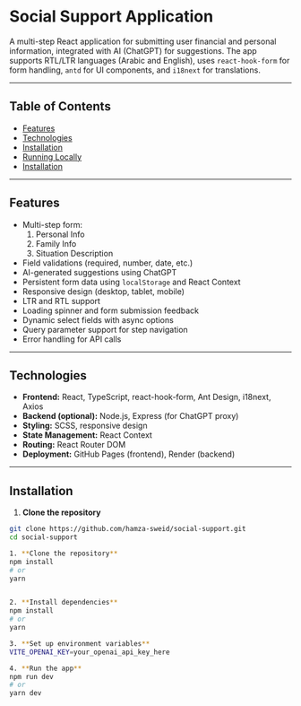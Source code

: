 # Social Support Application

A multi-step React application for submitting user financial and personal information, integrated with AI (ChatGPT) for suggestions. The app supports RTL/LTR languages (Arabic and English), uses `react-hook-form` for form handling, `antd` for UI components, and `i18next` for translations.

---

## Table of Contents
- [Features](#features)
- [Technologies](#technologies)
- [Installation](#installation)
- [Running Locally](#running-locally)
- [Installation](#)

---

## Features
- Multi-step form:
  1. Personal Info
  2. Family Info
  3. Situation Description
- Field validations (required, number, date, etc.)
- AI-generated suggestions using ChatGPT
- Persistent form data using `localStorage` and React Context
- Responsive design (desktop, tablet, mobile)
- LTR and RTL support
- Loading spinner and form submission feedback
- Dynamic select fields with async options
- Query parameter support for step navigation
- Error handling for API calls

---

## Technologies
- **Frontend:** React, TypeScript, react-hook-form, Ant Design, i18next, Axios
- **Backend (optional):** Node.js, Express (for ChatGPT proxy)
- **Styling:** SCSS, responsive design
- **State Management:** React Context
- **Routing:** React Router DOM
- **Deployment:** GitHub Pages (frontend), Render (backend)

---

## Installation

1. **Clone the repository**

```bash
git clone https://github.com/hamza-sweid/social-support.git
cd social-support

1. **Clone the repository**
npm install
# or
yarn


2. **Install dependencies**
npm install
# or
yarn

3. **Set up environment variables**
VITE_OPENAI_KEY=your_openai_api_key_here

4. **Run the app**
npm run dev
# or
yarn dev
